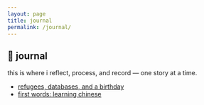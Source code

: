 ```yaml
---
layout: page
title: journal
permalink: /journal/
---
```


## 🌺 journal

this is where i reflect, process, and record — one story at a time.

- [refugees, databases, and a birthday](journal/2024-translation-moment)
- [first words: learning chinese](journal/chinese-language-notes)
